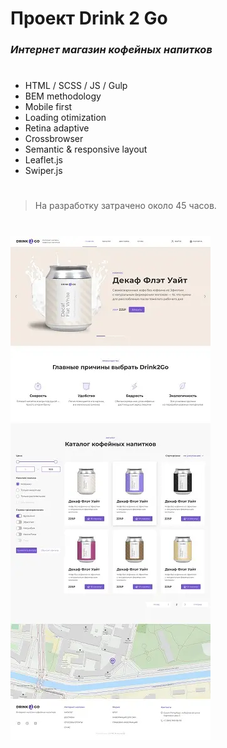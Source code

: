 # Проект Drink 2 Go
### _Интернет магазин кофейных напитков_
#
- HTML / SCSS / JS / Gulp
- BEM methodology
- Mobile first
- Loading otimization
- Retina adaptive
- Crossbrowser
- Semantic & responsive layout
- Leaflet.js
- Swiper.js
#
> На разработку затрачено около 45 часов.
#
![Иллюстрация к проекту](https://github.com/MikhailLavrov/coffeshop/raw/master/source/img/thumbnail.webp)
